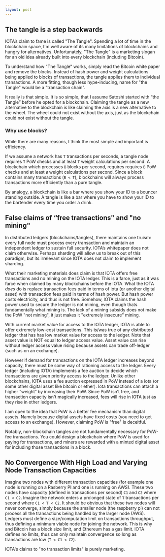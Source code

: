 ```yaml
---
layout: post
---
```


## The tangle is a step backwards

IOTA’s claim to fame is called "The Tangle". Spending a lot of time in the blockchain space, I'm well aware of its many limitations of blockchains and hungry for alternatives. Unfortunately, "The Tangle" is a marketing slogan for an old idea already built into every blockchain (including Bitcoin).

To understand how "The Tangle" works, simply read the Bitcoin white paper and remove the blocks. Instead of hash power and weight calculations being applied to blocks of transactions, the tangle applies them to individual transactions. A more fitting, though less hype-inducing, name for "the Tangle" would be a "transaction chain".

It really is that simple. It is so simple, that I assume Satoshi started with “the Tangle” before he opted for a blockchain. Claiming the tangle as a new alternative to the blockchain is like claiming the axis is a new alternative to the wheel. The wheel could not exist without the axis, just as the blockchain could not exist without the tangle.

### Why use blocks?

While there are many reasons, I think the most simple and important is efficiency.

If we assume a network has `T` transactions per seconds, a tangle node requires `T` PoW checks and at least `T` weight calculations per second. A blockchain which processes `B` blocks per second, requires requires `B` PoW checks and at least `B` weight calculations per second. Since a block contains many transactions (`B < T`), blockchains will always process transactions more efficiently than a pure tangle.

By analogy, a blockchain is like a bar where you show your ID to a bouncer standing outside. A tangle is like a bar where you have to show your ID to the bartender every time you order a drink.

## False claims of “free transactions" and "no mining"

In distributed ledgers (blockchains/tangles), there maintains one truism: every full node must process every transaction and maintain an independent ledger to sustain full security.  IOTA’s whitepaper does not claim otherwise. Perhaps sharding will allow us to break out of this paradigm, but its irrelevant since IOTA does not claim to implement sharding.

What their marketing materials does claim is that IOTA offers free transactions and no mining on the IOTA ledger. This is a farce, just as it was farce when claimed by many blockchains before the IOTA. What the IOTA *does* do is replace transaction fees paid in terms of iota (or another digital asset) with transaction fees paid in terms of hash power. But hash power costs electricity, and thus is not free. Somehow, IOTA claims the hash power used to secure the ledger is not mining, even though thats fundamentally what mining is. The lack of a mining subsidy does not make the PoW "not mining", it just makes it "extremely insecure" mining.

With current market value for access to the IOTA ledger, IOTA is able to offer extremely low-cost transactions. This is/was true of any distributed ledger that has has low market value for access to the ledger. Note that asset value is NOT equal to ledger access value. Asset value can rise without ledger access value rising because assets can trade off-ledger (such as on an exchange).

However if demand for transactions on the IOTA ledger increases beyond capacity, there must be some way of rationing access to the ledger. Every ledger (including IOTA) implements a fee auction to decide which transactions are given priority access to the ledger. Unlike other blockchains, IOTA uses a fee auction  expressed in PoW instead of a iota (or some other digital asset like bitcoin or ether). Iota transactions can attach a higher “weight” by increasing their PoW. Since PoW isn’t free, and transaction capacity isn't magically increased, fees will rise in IOTA just as they rise in other ledgers.

I am open to the idea that PoW is a better fee mechanism than digital assets. Namely because digital assets have fixed costs (you need to get access to an exchange). However, claiming PoW is "free" is deceitful.

Notably, non-blockchain tangles are not fundamentally necessary for PoW-fee transactions. You could design a blockchain where PoW is used for paying for transactions, and miners are rewarded with a minted digital asset for including those transactions in a block.

## No Convergence With High Load and Varying Node Transaction Capacities

Imagine two nodes with different transaction capacities (for example one node is running on a Rasberry PI and one is running on AWS). These two nodes have capacity (defined in transactions per second) `C1` and `C2` where `C1 < C2`. Imagine the network enters a prolonged state of `T` transactions per second where `C1 < T < C2`. It should be obvious that these two nodes will never converge, simply because the smaller node (the raspberry pi) can not process all the transactions being handled by the larger node (AWS). Ledgers must define a size/computation limit on transactions throughput, thus defining a minimum viable node for joining the network. This is why and Bitcoin has a block size limit, and Ethereum has a gas limit. IOTA defines no limits, thus can only maintain convergence so long as transactions are low (`T < C1 < C2`).

IOTA's claims to "no transaction limits" is purely marketing.
